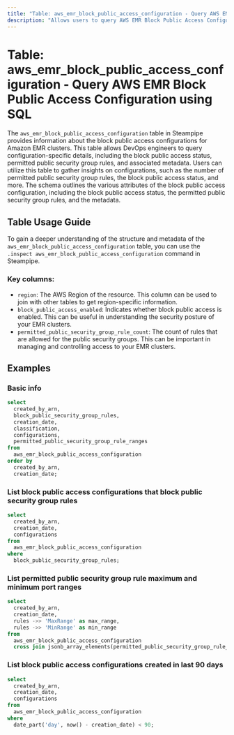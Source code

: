 ```yaml
---
title: "Table: aws_emr_block_public_access_configuration - Query AWS EMR Block Public Access Configuration using SQL"
description: "Allows users to query AWS EMR Block Public Access Configuration to retrieve details about the block public access configurations for EMR clusters."
---
```


# Table: aws_emr_block_public_access_configuration - Query AWS EMR Block Public Access Configuration using SQL

The `aws_emr_block_public_access_configuration` table in Steampipe provides information about the block public access configurations for Amazon EMR clusters. This table allows DevOps engineers to query configuration-specific details, including the block public access status, permitted public security group rules, and associated metadata. Users can utilize this table to gather insights on configurations, such as the number of permitted public security group rules, the block public access status, and more. The schema outlines the various attributes of the block public access configuration, including the block public access status, the permitted public security group rules, and the metadata.

## Table Usage Guide

To gain a deeper understanding of the structure and metadata of the `aws_emr_block_public_access_configuration` table, you can use the `.inspect aws_emr_block_public_access_configuration` command in Steampipe.

### Key columns:

- `region`: The AWS Region of the resource. This column can be used to join with other tables to get region-specific information.
- `block_public_access_enabled`: Indicates whether block public access is enabled. This can be useful in understanding the security posture of your EMR clusters.
- `permitted_public_security_group_rule_count`: The count of rules that are allowed for the public security groups. This can be important in managing and controlling access to your EMR clusters.

## Examples

### Basic info

```sql
select
  created_by_arn,
  block_public_security_group_rules,
  creation_date,
  classification,
  configurations,
  permitted_public_security_group_rule_ranges
from
  aws_emr_block_public_access_configuration
order by
  created_by_arn,
  creation_date;
```

### List block public access configurations that block public security group rules

```sql
select
  created_by_arn,
  creation_date,
  configurations
from
  aws_emr_block_public_access_configuration
where
  block_public_security_group_rules;
```

### List permitted public security group rule maximum and minimum port ranges

```sql
select
  created_by_arn,
  creation_date,
  rules ->> 'MaxRange' as max_range,
  rules ->> 'MinRange' as min_range
from
  aws_emr_block_public_access_configuration
  cross join jsonb_array_elements(permitted_public_security_group_rule_ranges) as rules;
```

### List block public access configurations created in last 90 days

```sql
select
  created_by_arn,
  creation_date,
  configurations
from
  aws_emr_block_public_access_configuration
where
  date_part('day', now() - creation_date) < 90;
```

